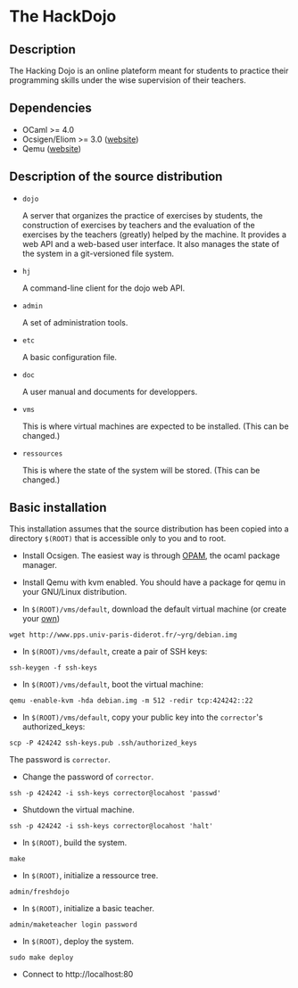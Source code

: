 The HackDojo
==

## Description

The Hacking Dojo is an online plateform meant for students to practice
their programming skills under the wise supervision of their teachers.

## Dependencies

* OCaml >= 4.0
* Ocsigen/Eliom >= 3.0 ([website][ocsigen])
* Qemu ([website][qemu])

## Description of the source distribution

- `dojo` 

   A server that organizes the practice of exercises by students, the
   construction of exercises by teachers and the evaluation of the
   exercises by the teachers (greatly) helped by the machine. It
   provides a web API and a web-based user interface. It also manages
   the state of the system in a git-versioned file system.

- `hj`

   A command-line client for the dojo web API.

- `admin`

   A set of administration tools.

- `etc`

   A basic configuration file.

- `doc`

   A user manual and documents for developpers.

- `vms`

   This is where virtual machines are expected to be installed.
   (This can be changed.)

- `ressources`

   This is where the state of the system will be stored.
   (This can be changed.)

## Basic installation 

This installation assumes that the source distribution has been copied
into a directory `$(ROOT)` that is accessible only to you and to root.

- Install Ocsigen.
   The easiest way is through [OPAM][opam], the ocaml package manager.

- Install Qemu with kvm enabled.
   You should have a package for qemu in your GNU/Linux distribution.

- In `$(ROOT)/vms/default`, download the default virtual
   machine (or create your [own][debianqemu])

```Shell
wget http://www.pps.univ-paris-diderot.fr/~yrg/debian.img
```

- In `$(ROOT)/vms/default`, create a pair of SSH keys:

```Shell
ssh-keygen -f ssh-keys
```

- In `$(ROOT)/vms/default`, boot the virtual machine:

```Shell
qemu -enable-kvm -hda debian.img -m 512 -redir tcp:424242::22
```

- In `$(ROOT)/vms/default`, copy your public key into the `corrector`'s authorized_keys:

```Shell
scp -P 424242 ssh-keys.pub .ssh/authorized_keys
```

The password is `corrector`.

- Change the password of `corrector`.

```Shell
ssh -p 424242 -i ssh-keys corrector@locahost 'passwd'
```

- Shutdown the virtual machine.

```Shell
ssh -p 424242 -i ssh-keys corrector@locahost 'halt'
```

- In `$(ROOT)`, build the system.

```Shell
make
```

- In `$(ROOT)`, initialize a ressource tree.

```Shell
admin/freshdojo
```

- In `$(ROOT)`, initialize a basic teacher.

```Shell
admin/maketeacher login password
```

- In `$(ROOT)`, deploy the system.

```Shell
sudo make deploy
```

- Connect to http://localhost:80


[ocsigen]: http://www.ocsigen.org
[qemu]: http://www.qemu.org
[opam]: http://opam.ocamlpro.com
[debianqemu]: http://wiki.colar.net/creating_a_qemu_image_and_installing_debian_in_it
